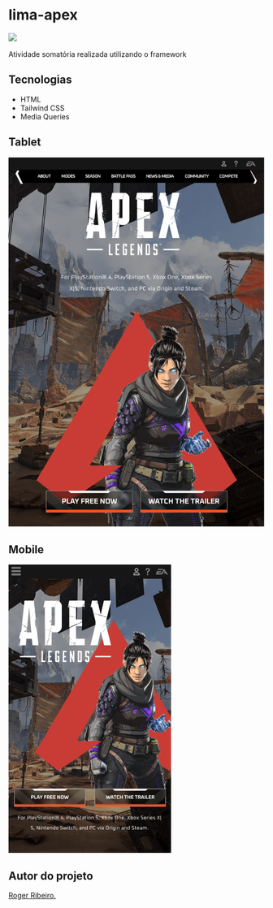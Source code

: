 # lima-apex

![](./img/previewapex.png)

Atividade somatória realizada utilizando o framework
 
 ## Tecnologias 
 * HTML
 * Tailwind CSS
 * Media Queries

## Tablet

![](./img/Tablet.png)

## Mobile

![](./img/Mobile.png)

 ## Autor do projeto
 [Roger Ribeiro.](https://www.linkedin.com/in/roger-r-de-oliveira-890923353/)
